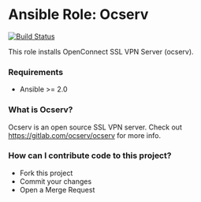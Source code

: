 # Ansible Role: Ocserv

[![Build Status](https://travis-ci.org/aprt5pr/lansible-role-ocserv.svg?branch=master)](https://travis-ci.org/aprt5pr/lansible-role-ocserv)

This role installs OpenConnect SSL VPN Server (ocserv).

### Requirements

- Ansible >= 2.0

### What is Ocserv?

Ocserv is an open source SSL VPN server. Check out https://gitlab.com/ocserv/ocserv for more info.

### How can I contribute code to this project?

- Fork this project
- Commit your changes
- Open a Merge Request

